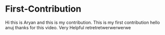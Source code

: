 # First-Contribution
Hi this is Aryan and this is my contribution.
This is my first contribution
hello anuj thanks for this video. Very Helpful
retretretwerwerwerwe